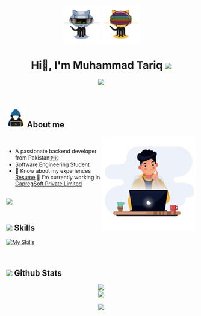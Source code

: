 <p align="center"> <img src="https://github.com/MTariq99/MTariq99/raw/main/assets/github_2.gif" height="20%" width="20%"> <img src="https://github.com/MTariq99/MTariq99/raw/main/assets/github_3.gif" height="20%" width="20%"> </p>


<h1 align="center"><b>Hi👋, I'm Muhammad Tariq </b><img src="https://media.giphy.com/media/hvRJCLFzcasrR4ia7z/giphy.gif" width="35"></h1>

<p align="center">
  <a href="https://github.com/DenverCoder1/readme-typing-svg"><img src="https://readme-typing-svg.herokuapp.com?font=Time+New+Roman&color=cyan&size=25&center=true&vCenter=true&width=600&height=100&lines=Assalamu+O+Alaikum+Warahmatullah..&hearts;++;Golang+Developer,;Software+Engineering+Student,;Active+Learner/Researcher,;Love+to+learn+new+stuffs..&hearts;"></a>
</p>


<br>


	
## <picture><img src="https://github.com/MTariq99/MTariq99/raw/main/assets/about_me.gif" width = 50px></picture> **About me**

<picture> <img align="right" src="https://github.com/MTariq99/MTariq99/raw/main/assets/developer.gif" width = 250px></picture>

<br>

- A passionate backend developer from Pakistan🇵🇰
-  Software Engineering Student
- 📄 Know about my experiences <a href="https://github.com/MTariq99/MTariq99/raw/main/assets/tariq.resume.pdf" target="blank">Resume</a>
   🔭 I’m currently working in <a href="https://www.capregsoft.com/" target="blank">CapregSoft Private Limited</a>
<br><br>

<img src="https://user-images.githubusercontent.com/73097560/115834477-dbab4500-a447-11eb-908a-139a6edaec5c.gif"><br><br>

## <img src="https://media2.giphy.com/media/QssGEmpkyEOhBCb7e1/giphy.gif?cid=ecf05e47a0n3gi1bfqntqmob8g9aid1oyj2wr3ds3mg700bl&rid=giphy.gif" width ="25"><b> Skills</b>
[![My Skills](https://skillicons.dev/icons?i=go,nodejs,express,react,c,cpp,docker,git,github,html,css,mysql,postgres,mongodb,vscode,postman&perline=6)](https://skillicons.dev)

<br>


## <img src="https://media.giphy.com/media/iY8CRBdQXODJSCERIr/giphy.gif" width="35"><b> Github Stats </b>
<be>
<div align="center">
  <img src="https://github-readme-streak-stats.herokuapp.com?user=Mubashir01234&theme=algolia&background=0d1117&hide_border=true" />

<div align="center">
	
<img src="https://profile-counter.glitch.me/MTariq99/count.svg"/>
</div>

<img src="https://user-images.githubusercontent.com/73097560/115834477-dbab4500-a447-11eb-908a-139a6edaec5c.gif"><br><br>
